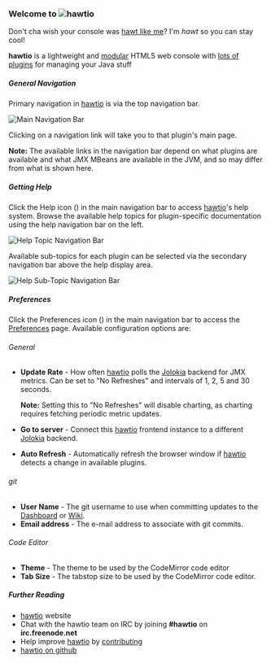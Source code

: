### Welcome to <img class='no-shadow' src='img/logo.png'>hawtio ###

Don't cha wish your console was <a href="http://www.youtube.com/watch?v=YNSxNsr4wmA">hawt like me</a>? I'm <i>hawt</i> so you can stay cool!

<b>hawtio</b> is a lightweight and <a href="http://hawt.io/plugins/index.html">modular</a> HTML5 web console with <a href="http://hawt.io/plugins/index.html">lots of plugins</a> for managing your Java stuff

##### General Navigation #####
Primary navigation in [hawtio](http://hawt.io "hawtio") is via the top navigation bar.

![Main Navigation Bar](app/core/doc/img/main-nav.png "Main Navigation Bar")

Clicking on a navigation link will take you to that plugin's main page.

<i class='yellow text-shadowed icon-warning-sign'></i> **Note:** The available links in the navigation bar depend on what plugins are available and what JMX MBeans are available in the JVM, and so may differ from what is shown here.

##### Getting Help #####
Click the Help icon (<i class='icon-question-sign'></i>) in the main navigation bar to access [hawtio](http://hawt.io "hawtio")'s help system. Browse the available help topics for plugin-specific documentation using the help navigation bar on the left.

![Help Topic Navigation Bar](app/core/doc/img/help-topic-nav.png "Help Topic Navigation Bar")

Available sub-topics for each plugin can be selected via the secondary navigation bar above the help display area.

![Help Sub-Topic Navigation Bar](app/core/doc/img/help-subtopic-nav.png "Help Sub-Topic Navigation Bar")

##### Preferences #####
Click the Preferences icon (<i class='icon-cogs'></i>) in the main navigation bar to access the [Preferences](#/preferences) page.  Available configuration options are:

###### General ######
- **Update Rate** - How often [hawtio](http://hawt.io "hawtio") polls the [Jolokia](http://jolokia.org) backend for JMX metrics.  Can be set to "No Refreshes" and intervals of 1, 2, 5 and 30 seconds.

  <i class='yellow text-shadowed icon-warning-sign'></i> **Note:** Setting this to "No Refreshes" will disable charting, as charting requires fetching periodic metric updates.
- **Go to server** - Connect this [hawtio](http://hawt.io "hawtio") frontend instance to a different [Jolokia](http://jolokia.org) backend.
- **Auto Refresh** - Automatically refresh the browser window if [hawtio](http://hawt.io "hawtio") detects a change in available plugins.

###### git ######
- **User Name** - The git username to use when committing updates to the [Dashboard](#/help/dashboard/) or [Wiki](#/help/wiki).
- **Email address** - The e-mail address to associate with git commits.

###### Code Editor ######
- **Theme** - The theme to be used by the CodeMirror code editor
- **Tab Size** - The tabstop size to be used by the CodeMirror code editor.


##### Further Reading #####
- [hawtio](http://hawt.io "hawtio") website
- Chat with the hawtio team on IRC by joining **#hawtio** on **irc.freenode.net**
- Help improve [hawtio](http://hawt.io "hawtio") by [contributing](http://hawt.io/contributing/index.html)
- [hawtio on github](https://github.com/hawtio/hawtio)





